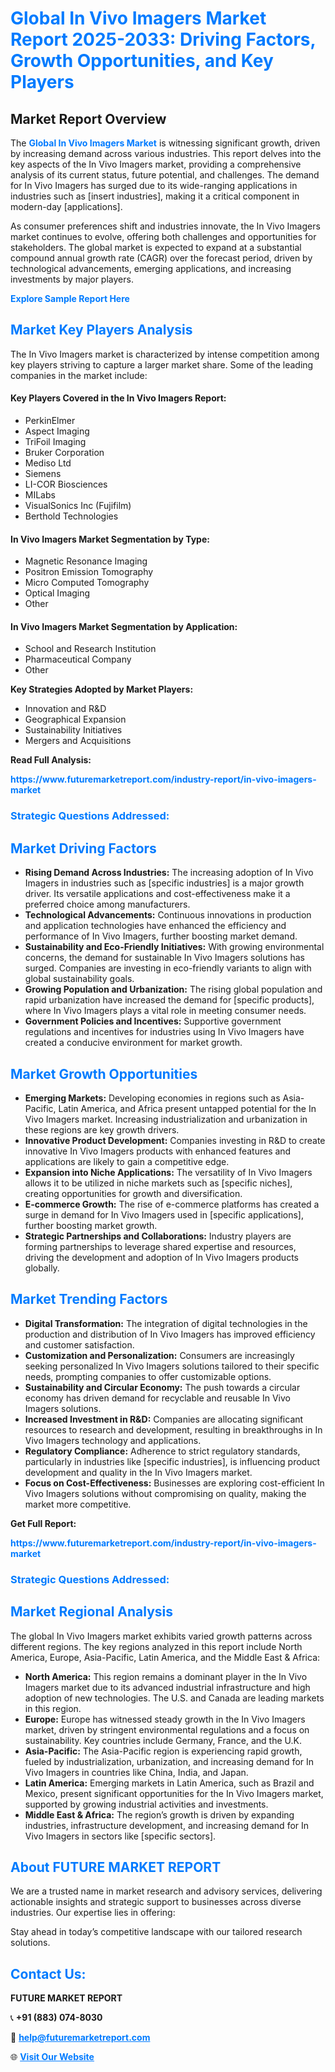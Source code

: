 <h1 style="color: #007BFF;">Global In Vivo Imagers Market Report 2025-2033: Driving Factors, Growth Opportunities, and Key Players</h1>

<section id="overview">
<h2>Market Report Overview</h2>
<p>The <a href="https://www.futuremarketreport.com/industry-report/in-vivo-imagers-market" style="color: #007BFF; text-decoration: none;"><strong>Global In Vivo Imagers Market</strong></a> is witnessing significant growth, driven by increasing demand across various industries. This report delves into the key aspects of the In Vivo Imagers market, providing a comprehensive analysis of its current status, future potential, and challenges. The demand for In Vivo Imagers has surged due to its wide-ranging applications in industries such as [insert industries], making it a critical component in modern-day [applications].</p>
<p>As consumer preferences shift and industries innovate, the In Vivo Imagers market continues to evolve, offering both challenges and opportunities for stakeholders. The global market is expected to expand at a substantial compound annual growth rate (CAGR) over the forecast period, driven by technological advancements, emerging applications, and increasing investments by major players.</p>
</section>

<section id="overview">
<p><a href="https://www.futuremarketreport.com/request-sample/reportId=78197" style="color: #007BFF; text-decoration: none;"><strong>Explore Sample Report Here</strong></a></p>
</section>

<section id="key-players">
<h2 style="color: #007BFF;">Market Key Players Analysis</h2>
<p>The In Vivo Imagers market is characterized by intense competition among key players striving to capture a larger market share. Some of the leading companies in the market include:</p>
<h4>Key Players Covered in the In Vivo Imagers Report:</h4>
<ul><li>PerkinElmer</li><li>Aspect Imaging</li><li>TriFoil Imaging</li><li>Bruker Corporation</li><li>Mediso Ltd</li><li>Siemens</li><li>LI-COR Biosciences</li><li>MILabs</li><li>VisualSonics Inc (Fujifilm)</li><li>Berthold Technologies</li></ul>
<h4>In Vivo Imagers Market Segmentation by Type:</h4>
<ul><li>Magnetic Resonance Imaging</li><li>Positron Emission Tomography</li><li>Micro Computed Tomography</li><li>Optical Imaging</li><li>Other</li></ul>

<h4>In Vivo Imagers Market Segmentation by Application:</h4>
<ul><li>School and Research Institution</li><li>Pharmaceutical Company</li><li>Other</li></ul>
<p><strong>Key Strategies Adopted by Market Players:</strong></p>
<ul>
<li>Innovation and R&D</li>
<li>Geographical Expansion</li>
<li>Sustainability Initiatives</li>
<li>Mergers and Acquisitions</li>
</ul>
</section>

<section>
<p><strong>Read Full Analysis: </strong></p><a href="https://www.futuremarketreport.com/industry-report/in-vivo-imagers-market" style="color: #007BFF; text-decoration: none;"><strong>https://www.futuremarketreport.com/industry-report/in-vivo-imagers-market</strong></a>
<h3 style="color: #007BFF;">Strategic Questions Addressed:</h3>
</section>

<section id="driving-factors">
<h2 style="color: #007BFF;">Market Driving Factors</h2>
<ul>
<li><strong>Rising Demand Across Industries:</strong> The increasing adoption of In Vivo Imagers in industries such as [specific industries] is a major growth driver. Its versatile applications and cost-effectiveness make it a preferred choice among manufacturers.</li>
<li><strong>Technological Advancements:</strong> Continuous innovations in production and application technologies have enhanced the efficiency and performance of In Vivo Imagers, further boosting market demand.</li>
<li><strong>Sustainability and Eco-Friendly Initiatives:</strong> With growing environmental concerns, the demand for sustainable In Vivo Imagers solutions has surged. Companies are investing in eco-friendly variants to align with global sustainability goals.</li>
<li><strong>Growing Population and Urbanization:</strong> The rising global population and rapid urbanization have increased the demand for [specific products], where In Vivo Imagers plays a vital role in meeting consumer needs.</li>
<li><strong>Government Policies and Incentives:</strong> Supportive government regulations and incentives for industries using In Vivo Imagers have created a conducive environment for market growth.</li>
</ul>
</section>

<section id="growth-opportunities">
<h2 style="color: #007BFF;">Market Growth Opportunities</h2>
<ul>
<li><strong>Emerging Markets:</strong> Developing economies in regions such as Asia-Pacific, Latin America, and Africa present untapped potential for the In Vivo Imagers market. Increasing industrialization and urbanization in these regions are key growth drivers.</li>
<li><strong>Innovative Product Development:</strong> Companies investing in R&D to create innovative In Vivo Imagers products with enhanced features and applications are likely to gain a competitive edge.</li>
<li><strong>Expansion into Niche Applications:</strong> The versatility of In Vivo Imagers allows it to be utilized in niche markets such as [specific niches], creating opportunities for growth and diversification.</li>
<li><strong>E-commerce Growth:</strong> The rise of e-commerce platforms has created a surge in demand for In Vivo Imagers used in [specific applications], further boosting market growth.</li>
<li><strong>Strategic Partnerships and Collaborations:</strong> Industry players are forming partnerships to leverage shared expertise and resources, driving the development and adoption of In Vivo Imagers products globally.</li>
</ul>
</section>

<section id="trending-factors">
<h2 style="color: #007BFF;">Market Trending Factors</h2>
<ul>
<li><strong>Digital Transformation:</strong> The integration of digital technologies in the production and distribution of In Vivo Imagers has improved efficiency and customer satisfaction.</li>
<li><strong>Customization and Personalization:</strong> Consumers are increasingly seeking personalized In Vivo Imagers solutions tailored to their specific needs, prompting companies to offer customizable options.</li>
<li><strong>Sustainability and Circular Economy:</strong> The push towards a circular economy has driven demand for recyclable and reusable In Vivo Imagers solutions.</li>
<li><strong>Increased Investment in R&D:</strong> Companies are allocating significant resources to research and development, resulting in breakthroughs in In Vivo Imagers technology and applications.</li>
<li><strong>Regulatory Compliance:</strong> Adherence to strict regulatory standards, particularly in industries like [specific industries], is influencing product development and quality in the In Vivo Imagers market.</li>
<li><strong>Focus on Cost-Effectiveness:</strong> Businesses are exploring cost-efficient In Vivo Imagers solutions without compromising on quality, making the market more competitive.</li>
</ul>
</section>

<section>
<p><strong>Get Full Report: </strong></p><a href="https://www.futuremarketreport.com/industry-report/in-vivo-imagers-market" style="color: #007BFF; text-decoration: none;"><strong>https://www.futuremarketreport.com/industry-report/in-vivo-imagers-market</strong></a>
<h3 style="color: #007BFF;">Strategic Questions Addressed:</h3>
</section>


<section id="regional-analysis">
<h2 style="color: #007BFF;">Market Regional Analysis</h2>
<p>The global In Vivo Imagers market exhibits varied growth patterns across different regions. The key regions analyzed in this report include North America, Europe, Asia-Pacific, Latin America, and the Middle East & Africa:</p>
<ul>
<li><strong>North America:</strong> This region remains a dominant player in the In Vivo Imagers market due to its advanced industrial infrastructure and high adoption of new technologies. The U.S. and Canada are leading markets in this region.</li>
<li><strong>Europe:</strong> Europe has witnessed steady growth in the In Vivo Imagers market, driven by stringent environmental regulations and a focus on sustainability. Key countries include Germany, France, and the U.K.</li>
<li><strong>Asia-Pacific:</strong> The Asia-Pacific region is experiencing rapid growth, fueled by industrialization, urbanization, and increasing demand for In Vivo Imagers in countries like China, India, and Japan.</li>
<li><strong>Latin America:</strong> Emerging markets in Latin America, such as Brazil and Mexico, present significant opportunities for the In Vivo Imagers market, supported by growing industrial activities and investments.</li>
<li><strong>Middle East & Africa:</strong> The region’s growth is driven by expanding industries, infrastructure development, and increasing demand for In Vivo Imagers in sectors like [specific sectors].</li>
</ul>
</section>

<footer>
<h2 style="color: #007BFF;">About FUTURE MARKET REPORT</h2>
<p>We are a trusted name in market research and advisory services, delivering actionable insights and strategic support to businesses across diverse industries. Our expertise lies in offering:</p>

<p>Stay ahead in today’s competitive landscape with our tailored research solutions.</p>

<h2 style="color: #007BFF;">Contact Us:</h2>
<p><strong>FUTURE MARKET REPORT</strong></p>
<p>📞 <strong>+91 (883) 074-8030</strong></p>
<p>📧 <strong><a href="mailto:help@futuremarketreport.com" style="color: #007BFF;">help@futuremarketreport.com</a></strong></p>
<p>🌐 <strong><a href="https://www.futuremarketreport.com/" style="color: #007BFF;">Visit Our Website</a></strong></p>
</footer>